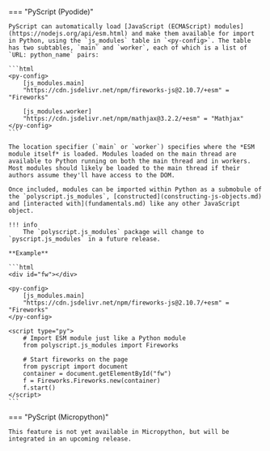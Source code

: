 === "PyScript (Pyodide)"

    PyScript can automatically load [JavaScript (ECMAScript) modules](https://nodejs.org/api/esm.html) and make them available for import in Python, using the `js_modules` table in `<py-config>`. The table has two subtables, `main` and `worker`, each of which is a list of `URL: python_name` pairs:

    ```html
    <py-config>
        [js_modules.main]
        "https://cdn.jsdelivr.net/npm/fireworks-js@2.10.7/+esm" = "Fireworks"
        
        [js_modules.worker]
        "https://cdn.jsdelivr.net/npm/mathjax@3.2.2/+esm" = "Mathjax"
    </py-config>
    ```

    The location specifier (`main` or `worker`) specifies where the *ESM module itself* is loaded. Modules loaded on the main thread are available to Python running on both the main thread and in workers. Most modules should likely be loaded to the main thread if their authors assume they'll have access to the DOM.

    Once included, modules can be imported within Python as a submobule of the `polyscript.js_modules`, [constructed](constructing-js-objects.md) and [interacted with](fundamentals.md) like any other JavaScript object.

    !!! info
        The `polyscript.js_modules` package will change to `pyscript.js_modules` in a future release.

    **Example**

    ```html
    <div id="fw"></div>

    <py-config>
        [js_modules.main]
        "https://cdn.jsdelivr.net/npm/fireworks-js@2.10.7/+esm" = "Fireworks"
    </py-config>

    <script type="py">
        # Import ESM module just like a Python module
        from polyscript.js_modules import Fireworks

        # Start fireworks on the page
        from pyscript import document
        container = document.getElementById("fw")
        f = Fireworks.Fireworks.new(container)
        f.start()
    </script>
    ```
    
=== "PyScript (Micropython)"

    This feature is not yet available in Micropython, but will be integrated in an upcoming release.